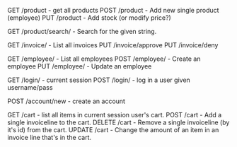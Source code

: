 GET	/product - get all products
POST	/product - Add new single product (employee)
PUT	/product - Add stock (or modify price?)

GET	/product/search/<stuff> - Search for the given string.

GET	/invoice/ - List all invoices
PUT	/invoice/approve
PUT	/invoice/deny


GET	/employee/ - List all employees
POST	/employee/ - Create an employee
PUT	/employee/ - Update an employee

GET	/login/ - current session
POST	/login/ - log in a user given username/pass

POST	/account/new - create an account

GET	/cart - list all items in current session user's cart.
POST	/cart - Add a single invoiceline to the cart.
DELETE	/cart - Remove a single invoiceline (by it's id) from the cart.
UPDATE	/cart - Change the amount of an item in an invoice line that's in the cart.
